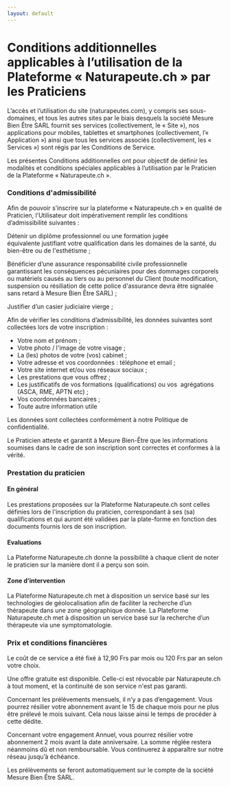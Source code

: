```yaml
---
layout: default
---
```


# Conditions additionnelles applicables à l’utilisation de la Plateforme « Naturapeute.ch » par les Praticiens


L’accès et l’utilisation du site (naturapeutes.com), y compris ses sous-domaines, et tous les autres sites par le biais desquels la société Mesure Bien Être SARL fournit ses services (collectivement, le « Site »), nos applications pour mobiles, tablettes et smartphones (collectivement, l’« Application ») ainsi que tous les services associés (collectivement, les « Services ») sont régis par les Conditions de Service.

Les présentes Conditions additionnelles ont pour objectif de définir les modalités et conditions spéciales applicables à l’utilisation par le Praticien de la Plateforme « Naturapeute.ch ».

### Conditions d'admissibilité

Afin de pouvoir s’inscrire sur la plateforme « Naturapeute.ch » en qualité de Praticien, l’Utilisateur doit impérativement remplir les conditions d’admissibilité suivantes :

Détenir un diplôme professionnel ou une formation jugée équivalente justifiant votre qualification dans les domaines de la santé, du bien-être ou de l'esthétisme ;

Bénéficier d’une assurance responsabilité civile professionnelle garantissant les conséquences pécuniaires pour des dommages corporels ou matériels causés au tiers ou au personnel du Client (toute modification, suspension ou résiliation de cette police d'assurance devra être signalée sans retard à Mesure Bien Être SARL) ;

Justifier d’un casier judiciaire vierge ;

Afin de vérifier les conditions d’admissibilité, les données suivantes sont collectées lors de votre inscription :

- Votre nom et prénom ;
- Votre photo / l'image de votre visage ;
- La (les) photos de votre (vos) cabinet ;
- Votre adresse et vos coordonnées : téléphone et email ;
- Votre site internet et/ou vos réseaux sociaux ;
- Les prestations que vous offrez ;
- Les justificatifs de vos formations (qualifications)  ou  vos  agrégations (ASCA, RME, APTN etc) ;
- Vos coordonnées bancaires ;
- Toute autre information utile

Les données sont collectées conformément à notre Politique de confidentialité.

Le Praticien atteste et garantit à Mesure Bien-Être que les informations soumises dans le cadre de son inscription sont correctes et conformes à la vérité.

### Prestation du praticien

#### En général

Les prestations proposées sur la Plateforme Naturapeute.ch sont celles définies lors de l'inscription du praticien, correspondant à ses (sa) qualifications et qui auront été validées par la plate-forme en fonction des documents fournis lors de son inscription.

#### Evaluations

La Plateforme Naturapeute.ch donne la possibilité à chaque client de noter le praticien sur la manière dont il a perçu son soin.

#### Zone d’intervention

La Plateforme Naturapeute.ch met à disposition un service basé sur les technologies de géolocalisation  afin de faciliter la recherche d’un thérapeute dans une zone géographique donnée.
La Plateforme Naturapeute.ch met à disposition un service basé sur la recherche d’un thérapeute via une symptomatologie.


### Prix et conditions financières

Le coût de ce service a été fixé à 12,90 Frs par mois ou 120 Frs par an selon votre choix.

Une offre gratuite est disponible. Celle-ci est révocable par Naturapeute.ch à tout moment, et la continuité de son service n'est pas garanti.

Concernant les prélèvements mensuels, il n’y a pas d’engagement. Vous pourrez résilier votre abonnement avant le 15 de chaque mois pour ne plus être prélevé le mois suivant. Cela nous laisse ainsi le temps de procéder à cette dédite.

Concernant votre engagement Annuel, vous pourrez résilier votre abonnement 2 mois avant la date anniversaire. La somme réglée restera néanmoins dû et non remboursable. Vous continuerez à apparaître sur notre réseau jusqu’à échéance.

Les prélèvements se feront automatiquement sur le compte de la société Mesure Bien Être SARL.

<style>
  main {
    max-width: 900px;
    margin: 3rem auto;
  }
</style>
